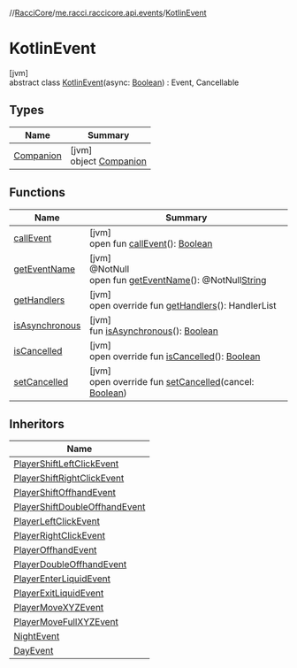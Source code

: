 //[RacciCore](../../../index.md)/[me.racci.raccicore.api.events](../index.md)/[KotlinEvent](index.md)

# KotlinEvent

[jvm]\
abstract class [KotlinEvent](index.md)(async: [Boolean](https://kotlinlang.org/api/latest/jvm/stdlib/kotlin/-boolean/index.html)) : Event, Cancellable

## Types

| Name | Summary |
|---|---|
| [Companion](-companion/index.md) | [jvm]<br>object [Companion](-companion/index.md) |

## Functions

| Name | Summary |
|---|---|
| [callEvent](../-day-event/index.md#-1071638799%2FFunctions%2F-1216412040) | [jvm]<br>open fun [callEvent](../-day-event/index.md#-1071638799%2FFunctions%2F-1216412040)(): [Boolean](https://kotlinlang.org/api/latest/jvm/stdlib/kotlin/-boolean/index.html) |
| [getEventName](../-day-event/index.md#1147460734%2FFunctions%2F-1216412040) | [jvm]<br>@NotNull<br>open fun [getEventName](../-day-event/index.md#1147460734%2FFunctions%2F-1216412040)(): @NotNull[String](https://kotlinlang.org/api/latest/jvm/stdlib/kotlin/-string/index.html) |
| [getHandlers](get-handlers.md) | [jvm]<br>open override fun [getHandlers](get-handlers.md)(): HandlerList |
| [isAsynchronous](../-day-event/index.md#-706610981%2FFunctions%2F-1216412040) | [jvm]<br>fun [isAsynchronous](../-day-event/index.md#-706610981%2FFunctions%2F-1216412040)(): [Boolean](https://kotlinlang.org/api/latest/jvm/stdlib/kotlin/-boolean/index.html) |
| [isCancelled](is-cancelled.md) | [jvm]<br>open override fun [isCancelled](is-cancelled.md)(): [Boolean](https://kotlinlang.org/api/latest/jvm/stdlib/kotlin/-boolean/index.html) |
| [setCancelled](set-cancelled.md) | [jvm]<br>open override fun [setCancelled](set-cancelled.md)(cancel: [Boolean](https://kotlinlang.org/api/latest/jvm/stdlib/kotlin/-boolean/index.html)) |

## Inheritors

| Name |
|---|
| [PlayerShiftLeftClickEvent](../-player-shift-left-click-event/index.md) |
| [PlayerShiftRightClickEvent](../-player-shift-right-click-event/index.md) |
| [PlayerShiftOffhandEvent](../-player-shift-offhand-event/index.md) |
| [PlayerShiftDoubleOffhandEvent](../-player-shift-double-offhand-event/index.md) |
| [PlayerLeftClickEvent](../-player-left-click-event/index.md) |
| [PlayerRightClickEvent](../-player-right-click-event/index.md) |
| [PlayerOffhandEvent](../-player-offhand-event/index.md) |
| [PlayerDoubleOffhandEvent](../-player-double-offhand-event/index.md) |
| [PlayerEnterLiquidEvent](../-player-enter-liquid-event/index.md) |
| [PlayerExitLiquidEvent](../-player-exit-liquid-event/index.md) |
| [PlayerMoveXYZEvent](../-player-move-x-y-z-event/index.md) |
| [PlayerMoveFullXYZEvent](../-player-move-full-x-y-z-event/index.md) |
| [NightEvent](../-night-event/index.md) |
| [DayEvent](../-day-event/index.md) |

